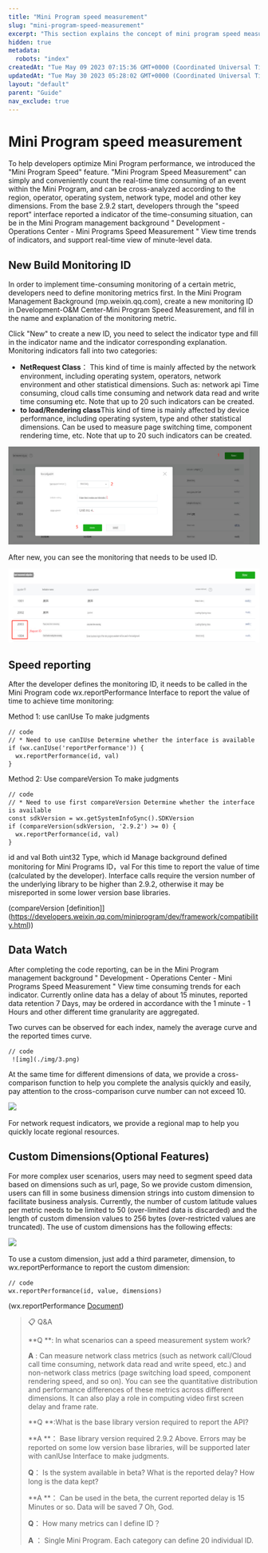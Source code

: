 ```yaml
---
title: "Mini Program speed measurement"
slug: "mini-program-speed-measurement"
excerpt: "This section explains the concept of mini program speed measurement."
hidden: true
metadata: 
  robots: "index"
createdAt: "Tue May 09 2023 07:15:36 GMT+0000 (Coordinated Universal Time)"
updatedAt: "Tue May 30 2023 05:28:02 GMT+0000 (Coordinated Universal Time)"
layout: "default"
parent: "Guide"
nav_exclude: true
---
```

# Mini Program speed measurement

To help developers optimize Mini Program performance, we introduced the "Mini Program Speed" feature. "Mini Program Speed Measurement" can simply and conveniently count the real-time time consuming of an event within the Mini Program, and can be cross-analyzed according to the region, operator, operating system, network type, model and other key dimensions. From the base 2.9.2 start, developers through the "speed report" interface reported a indicator of the time-consuming situation, can be in the Mini Program management background " Development - Operations Center - Mini Programs Speed Measurement " View time trends of indicators, and support real-time view of minute-level data.

## New Build Monitoring ID

In order to implement time-consuming monitoring of a certain metric, developers need to define monitoring metrics first. In the Mini Program Management Background (mp.weixin.qq.com), create a new monitoring ID in Development-O&M Center-Mini Program Speed Measurement, and fill in the name and explanation of the monitoring metric.

Click "New" to create a new ID, you need to select the indicator type and fill in the indicator name and the indicator corresponding explanation. Monitoring indicators fall into two categories:

- **NetRequest Class**： This kind of time is mainly affected by the network environment, including operating system, operators, network environment and other statistical dimensions. Such as: network api Time consuming, cloud calls time consuming and network data read and write time consuming etc. Note that up to 20 such indicators can be created.
- **to load/Rendering class**This kind of time is mainly affected by device performance, including operating system, type and other statistical dimensions. Can be used to measure page switching time, component rendering time, etc. Note that up to 20 such indicators can be created.

![](../assets/images/5d4d9cb-small-08cfcaf-47.translated.jpg)

After new, you can see the monitoring that needs to be used ID.

![](../assets/images/69cb6b1-small-9223439-48.translated.jpg)

## Speed reporting

After the developer defines the monitoring ID, it needs to be called in the Mini Program code wx.reportPerformance Interface to report the value of time to achieve time monitoring:

Method 1: use canIUse To make judgments

```Text
// code
// * Need to use canIUse Determine whether the interface is available
if (wx.canIUse('reportPerformance')) {
  wx.reportPerformance(id, val)
}
```

Method 2: Use compareVersion To make judgments

```Text
// code
// * Need to use first compareVersion Determine whether the interface is available
const sdkVersion = wx.getSystemInfoSync().SDKVersion
if (compareVersion(sdkVersion, '2.9.2') >= 0) {
  wx.reportPerformance(id, val)
}
```

id and val Both uint32 Type, which id Manage background defined monitoring for Mini Programs ID，val For this time to report the value of time (calculated by the developer). Interface calls require the version number of the underlying library to be higher than 2.9.2, otherwise it may be misreported in some lower version base libraries.

(compareVersion [definition]](<https://developers.weixin.qq.com/miniprogram/dev/framework/compatibility.html>))

## Data Watch

After completing the code reporting, can be in the Mini Program management background " Development - Operations Center - Mini Programs Speed Measurement " View time consuming trends for each indicator. Currently online data has a delay of about 15 minutes, reported data retention 7 Days, may be ordered in accordance with the 1 minute - 1 Hours and other different time granularity are aggregated.

Two curves can be observed for each index, namely the average curve and the reported times curve.

```Text
// code
 ![img](./img/3.png)  
```

At the same time for different dimensions of data, we provide a cross-comparison function to help you complete the analysis quickly and easily, pay attention to the cross-comparison curve number can not exceed 10.

![](https://files.readme.io/6e2da6f-small-cbf96df-49.translated.jpg)

For network request indicators, we provide a regional map to help you quickly locate regional resources.

## Custom Dimensions(Optional Features)

For more complex user scenarios, users may need to segment speed data based on dimensions such as url, page, So we provide custom dimension, users can fill in some business dimension strings into custom dimension to facilitate business analysis. Currently, the number of custom latitude values per metric needs to be limited to 50 (over-limited data is discarded) and the length of custom dimension values to 256 bytes (over-restricted values are truncated). The use of custom dimensions has the following effects:

![](../assets/images/805d683-small-1a6607f-51.translated.jpg)

To use a custom dimension, just add a third parameter, dimension, to wx.reportPerformance to report the custom dimension:

```Text
// code
wx.reportPerformance(id, value, dimensions)
```

(wx.reportPerformance [Document](<>))

> 📋 Q&A
> 
> **Q **: In what scenarios can a speed measurement system work?
> 
> **A** : Can measure network class metrics (such as network call/Cloud call time consuming, network data read and write speed, etc.) and non-network class metrics (page switching load speed, component rendering speed, and so on). You can see the quantitative distribution and performance differences of these metrics across different dimensions. It can also play a role in computing video first screen delay and frame rate.
> 
> **Q **:What is the base library version required to report the API?
> 
> **A **： Base library version required 2.9.2 Above. Errors may be reported on some low version base libraries, will be supported later with canIUse Interface to make judgments.
> 
> **Q**： Is the system available in beta? What is the reported delay? How long is the data kept?
> 
> **A **： Can be used in the beta, the current reported delay is 15 Minutes or so. Data will be saved 7 Oh, God.
> 
> **Q**： How many metrics can I define ID？
> 
> **A** ： Single Mini Program. Each category can define 20 individual ID.
